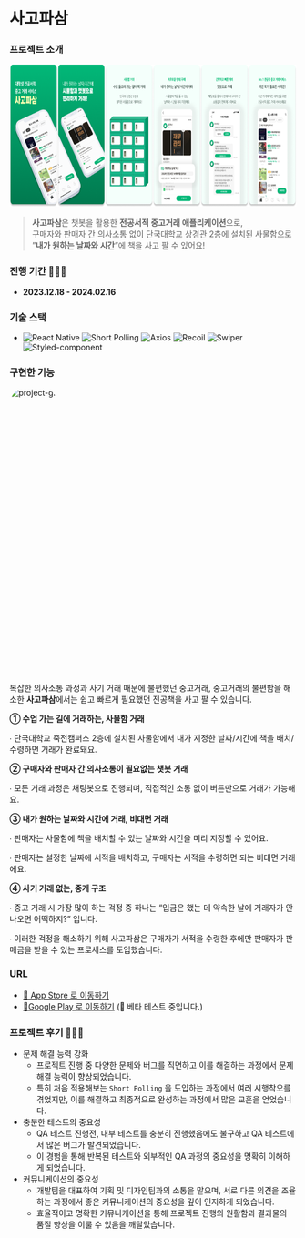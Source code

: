 # 사고파삼 


### 프로젝트 소개

<img src="./app/assets/images/readme/sagopasam.png" alt="project-image" height="250">

> **사고파삼**은 챗봇을 활용한 **전공서적 중고거래 애플리케이션**으로,   
> 구매자와 판매자 간 의사소통 없이 단국대학교 상경관 2층에 설치된 사물함으로  
> ”**내가 원하는 날짜와 시간**”에 책을 사고 팔 수 있어요!

### 진행 기간 👩🏻‍💻

- **2023.12.18 - 2024.02.16**

### 기술 스택

- ![React Native](https://img.shields.io/badge/React%20Native-61DAFB?style=flat&logo=React&logoColor=white)
  ![Short Polling](https://img.shields.io/badge/Short%20Polling-FFEB99?style=flat&logo=&logoColor=white)
  ![Axios](https://img.shields.io/badge/Axios-5A29E4?style=flat&logo=Axios&logoColor=white)
  ![Recoil](https://img.shields.io/badge/Recoil-3578E5?style=flat&logo=Recoil&logoColor=white)
  ![Swiper](https://img.shields.io/badge/Swiper-6332F6?style=flat&logo=Swiper&logoColor=white)
  ![Styled-component](https://img.shields.io/badge/styled%20components-DB7093?style=flat&logo=styledcomponents&logoColor=white)

### 구현한 기능

<img src="./app/assets/images/readme/gif/Sagopasam_Screen.gif" alt="project-gif" height="500" style="border-radius: 30px; display: inline-block; overflow: hidden;">

복잡한 의사소통 과정과 사기 거래 때문에 불편했던 중고거래, 중고거래의 불편함을 해소한 **사고파삼**에서는 쉽고 빠르게 필요했던 전공책을 사고 팔 수 있습니다.

**① 수업 가는 길에 거래하는, 사물함 거래**

∙ 단국대학교 죽전캠퍼스 2층에 설치된 사물함에서 내가 지정한 날짜/시간에 책을 배치/수령하면 거래가 완료돼요.

**② 구매자와 판매자 간 의사소통이 필요없는 챗봇 거래**

∙ 모든 거래 과정은 채팅봇으로 진행되며, 직접적인 소통 없이 버튼만으로 거래가 가능해요.

**③ 내가 원하는 날짜와 시간에 거래, 비대면 거래**

∙ 판매자는 사물함에 책을 배치할 수 있는 날짜와 시간을 미리 지정할 수 있어요.

∙ 판매자는 설정한 날짜에 서적을 배치하고, 구매자는 서적을 수령하면 되는 비대면 거래에요.

**④ 사기 거래 없는, 중개 구조**

∙ 중고 거래 시 가장 많이 하는 걱정 중 하나는 “입금은 했는 데 약속한 날에 거래자가 안 나오면 어떡하지?” 입니다.

∙ 이러한 걱정을 해소하기 위해 사고파삼은 구매자가 서적을 수령한 후에만 판매자가 판매금을 받을 수 있는 프로세스를 도입했습니다.

### URL

- [🔗 App Store 로 이동하기](https://apps.apple.com/kr/app/%EC%82%AC%EA%B3%A0%ED%8C%8C%EC%82%BC/id6477531087)
- [🔗Google Play 로 이동하기]() (🚧 베타 테스트 중입니다.)

### 프로젝트 후기 🙇🏻‍♀️

- 문제 해결 능력 강화
  - 프로젝트 진행 중 다양한 문제와 버그를 직면하고 이를 해결하는 과정에서 문제 해결 능력이 향상되었습니다.
  - 특히 처음 적용해보는 `Short Polling` 을 도입하는 과정에서 여러 시행착오를 겪었지만, 이를 해결하고 최종적으로 완성하는 과정에서 많은 교훈을 얻었습니다.
- 충분한 테스트의 중요성
  - QA 테스트 진행전, 내부 테스트를 충분히 진행했음에도 불구하고 QA 테스트에서 많은 버그가 발견되었습니다.
  - 이 경험을 통해 반복된 테스트와 외부적인 QA 과정의 중요성을 명확히 이해하게 되었습니다.
- 커뮤니케이션의 중요성
  - 개발팀을 대표하여 기획 및 디자인팀과의 소통을 맡으며, 서로 다른 의견을 조율하는 과정에서 좋은 커뮤니케이션의 중요성을 깊이 인지하게 되었습니다.
  - 효율적이고 명확한 커뮤니케이션을 통해 프로젝트 진행의 원활함과 결과물의 품질 향상을 이룰 수 있음을 깨달았습니다.

